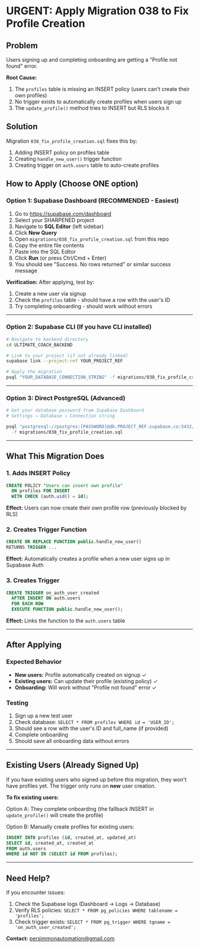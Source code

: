 # URGENT: Apply Migration 038 to Fix Profile Creation

## Problem
Users signing up and completing onboarding are getting a "Profile not found" error.

**Root Cause:**
1. The `profiles` table is missing an INSERT policy (users can't create their own profiles)
2. No trigger exists to automatically create profiles when users sign up
3. The `update_profile()` method tries to INSERT but RLS blocks it

## Solution
Migration `038_fix_profile_creation.sql` fixes this by:
1. Adding INSERT policy on profiles table
2. Creating `handle_new_user()` trigger function
3. Creating trigger on `auth.users` table to auto-create profiles

## How to Apply (Choose ONE option)

### Option 1: Supabase Dashboard (RECOMMENDED - Easiest)

1. Go to https://supabase.com/dashboard
2. Select your SHARPENED project
3. Navigate to **SQL Editor** (left sidebar)
4. Click **New Query**
5. Open `migrations/038_fix_profile_creation.sql` from this repo
6. Copy the entire file contents
7. Paste into the SQL Editor
8. Click **Run** (or press Ctrl/Cmd + Enter)
9. You should see "Success. No rows returned" or similar success message

**Verification:**
After applying, test by:
1. Create a new user via signup
2. Check the `profiles` table - should have a row with the user's ID
3. Try completing onboarding - should work without errors

---

### Option 2: Supabase CLI (If you have CLI installed)

```bash
# Navigate to backend directory
cd ULTIMATE_COACH_BACKEND

# Link to your project (if not already linked)
supabase link --project-ref YOUR_PROJECT_REF

# Apply the migration
psql "YOUR_DATABASE_CONNECTION_STRING" -f migrations/038_fix_profile_creation.sql
```

---

### Option 3: Direct PostgreSQL (Advanced)

```bash
# Get your database password from Supabase Dashboard
# Settings → Database → Connection string

psql "postgresql://postgres:[PASSWORD]@db.PROJECT_REF.supabase.co:5432/postgres" \
  -f migrations/038_fix_profile_creation.sql
```

---

## What This Migration Does

### 1. Adds INSERT Policy
```sql
CREATE POLICY "Users can insert own profile"
  ON profiles FOR INSERT
  WITH CHECK (auth.uid() = id);
```
**Effect:** Users can now create their own profile row (previously blocked by RLS)

### 2. Creates Trigger Function
```sql
CREATE OR REPLACE FUNCTION public.handle_new_user()
RETURNS TRIGGER ...
```
**Effect:** Automatically creates a profile when a new user signs up in Supabase Auth

### 3. Creates Trigger
```sql
CREATE TRIGGER on_auth_user_created
  AFTER INSERT ON auth.users
  FOR EACH ROW
  EXECUTE FUNCTION public.handle_new_user();
```
**Effect:** Links the function to the `auth.users` table

---

## After Applying

### Expected Behavior
- **New users:** Profile automatically created on signup ✓
- **Existing users:** Can update their profile (existing policy) ✓
- **Onboarding:** Will work without "Profile not found" error ✓

### Testing
1. Sign up a new test user
2. Check database: `SELECT * FROM profiles WHERE id = 'USER_ID';`
3. Should see a row with the user's ID and full_name (if provided)
4. Complete onboarding
5. Should save all onboarding data without errors

---

## Existing Users (Already Signed Up)

If you have existing users who signed up before this migration, they won't have profiles yet. The trigger only runs on **new** user creation.

**To fix existing users:**

Option A: They complete onboarding (the fallback INSERT in `update_profile()` will create the profile)

Option B: Manually create profiles for existing users:
```sql
INSERT INTO profiles (id, created_at, updated_at)
SELECT id, created_at, created_at
FROM auth.users
WHERE id NOT IN (SELECT id FROM profiles);
```

---

## Need Help?

If you encounter issues:
1. Check the Supabase logs (Dashboard → Logs → Database)
2. Verify RLS policies: `SELECT * FROM pg_policies WHERE tablename = 'profiles';`
3. Check trigger exists: `SELECT * FROM pg_trigger WHERE tgname = 'on_auth_user_created';`

**Contact:** persimmonautomation@gmail.com
